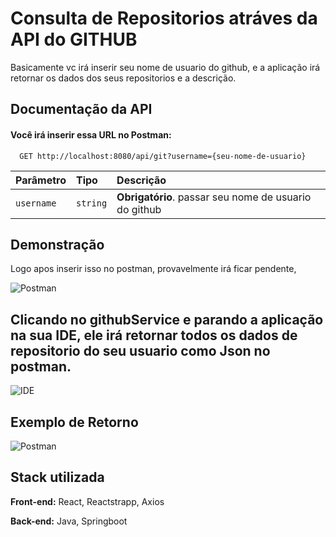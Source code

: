 
# Consulta de Repositorios atráves da API do GITHUB

Basicamente vc irá inserir seu nome de usuario do github, e a aplicação irá retornar os dados dos seus repositorios e a descrição.




## Documentação da API



#### Você irá inserir essa URL no Postman:

```http
  GET http://localhost:8080/api/git?username={seu-nome-de-usuario}
```

| Parâmetro   | Tipo       | Descrição                                   |
| :---------- | :--------- | :------------------------------------------ |
| `username`      | `string` | **Obrigatório**. passar seu nome de usuario do github |




## Demonstração

Logo apos inserir isso no postman, provavelmente irá ficar pendente, 

![Postman](https://cdn.discordapp.com/attachments/910358683110760468/1169272738192568330/image.png?ex=6554cd18&is=65425818&hm=092460395be020666960aaafda81210373c5aecf02ee67247f778f23d3cb772e&)

## Clicando no githubService e parando a aplicação na sua IDE, ele irá retornar todos os dados de repositorio do seu usuario como Json no postman.

![IDE](https://cdn.discordapp.com/attachments/910358683110760468/1169273131362439288/image.png?ex=6554cd76&is=65425876&hm=cc06aa5f107bcf562a48d1e79c0d6679290e2836511195eb9359e630486a9213&) 

## Exemplo de Retorno

![Postman](https://cdn.discordapp.com/attachments/910358683110760468/1169273881937334344/image.png?ex=6554ce29&is=65425929&hm=70e11d58e8278a5c7bf5db2fd6d05512ad1597b8e843c6c3d1ec5ade07f3fd65&) 



## Stack utilizada

**Front-end:** React, Reactstrapp, Axios

**Back-end:** Java, Springboot

